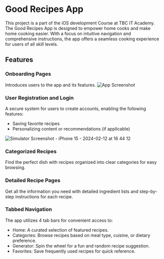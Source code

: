 # Good Recipes App

This project is a part of the iOS development Course at TBC IT Academy. The Good Recipes App is designed to empower home cooks and make home cooking easier. With a focus on intuitive navigation and comprehensive instructions, the app offers a seamless cooking experience for users of all skill levels.

## Features

### Onboarding Pages
Introduces users to the app and its features.
![App Screenshot]([https://ibb.co/pZ380rr](https://i.ibb.co/VDvZjpp/Image-2-12-24-at-7-10-PM.jpg))
### User Registration and Login
A secure system for users to create accounts, enabling the following features:
- Saving favorite recipes
- Personalizing content or recommendations (if applicable)

![Simulator Screenshot - iPhone 15 - 2024-02-12 at 16 44 12](https://github.com/likanozadze/TakeHomeProject/assets/145837358/677c6b63-f936-4e94-a87b-e447e9d17d90)
### Categorized Recipes
Find the perfect dish with recipes organized into clear categories for easy browsing.

### Detailed Recipe Pages
Get all the information you need with detailed ingredient lists and step-by-step instructions for each recipe.

### Tabbed Navigation
The app utilizes 4 tab bars for convenient access to:
- Home: A curated selection of featured recipes.
- Categories: Browse recipes based on meal type, cuisine, or dietary preference.
- Generator: Spin the wheel for a fun and random recipe suggestion.
- Favorites: Save frequently used recipes for quick reference.
